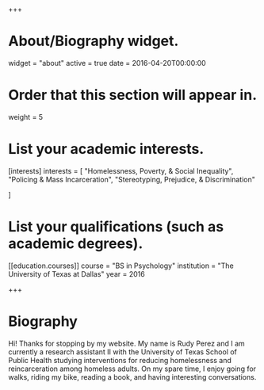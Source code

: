 +++
# About/Biography widget.
widget = "about"
active = true
date = 2016-04-20T00:00:00

# Order that this section will appear in.
weight = 5

# List your academic interests.
[interests]
  interests = [
   "Homelessness, Poverty, & Social Inequality",
   "Policing & Mass Incarceration",
   "Stereotyping, Prejudice, & Discrimination"
    
  ]

# List your qualifications (such as academic degrees).
[[education.courses]]
  course = "BS in Psychology"
  institution = "The University of Texas at Dallas"
  year = 2016
 
+++

# Biography

Hi! Thanks for stopping by my website. My name is Rudy Perez and I am currently a research assistant II with the University of Texas School of Public Health studying interventions for reducing homelessness and reincarceration among homeless adults. On my spare time, I enjoy going for walks, riding my bike, reading a book, and having interesting conversations.
